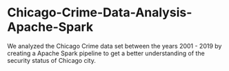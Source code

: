 # Chicago-Crime-Data-Analysis-Apache-Spark
We analyzed the Chicago Crime data set between the years 2001 - 2019 by creating a Apache Spark pipeline to get a better understanding of the security status of Chicago city.
